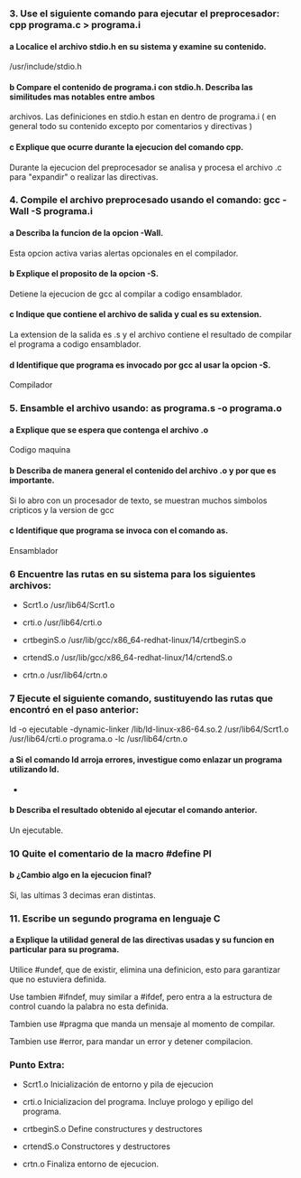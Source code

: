 ### 3. Use el siguiente comando para ejecutar el preprocesador: cpp programa.c > programa.i


#### a Localice el archivo stdio.h en su sistema y examine su contenido.
/usr/include/stdio.h

#### b Compare el contenido de programa.i con stdio.h. Describa las similitudes mas notables entre ambos
archivos.
Las definiciones en stdio.h estan en dentro de programa.i ( en general todo  su contenido excepto por comentarios y directivas )

#### c Explique que ocurre durante la ejecucion del comando  cpp.
Durante la ejecucion del preprocesador se analisa y procesa el archivo .c para "expandir" o realizar las directivas.


### 4. Compile el archivo preprocesado usando el comando: gcc -Wall -S programa.i

#### a Describa la funcion de la opcion -Wall.
Esta opcion activa varias alertas opcionales en el compilador.

#### b Explique el proposito de la opcion -S.
Detiene la ejecucion de gcc al compilar a codigo ensamblador.

#### c Indique que contiene el archivo de salida y cual es su extension.
La extension de la salida es .s y el archivo contiene el resultado de compilar el programa a codigo ensamblador.

#### d Identifique que programa es invocado por gcc al usar la opcion -S.
Compilador


### 5. Ensamble el archivo usando: as programa.s -o programa.o

#### a Explique que se espera que contenga el archivo .o
Codigo maquina

#### b Describa de manera general el contenido del archivo .o y por que es importante.
Si lo abro con un procesador de texto, se muestran muchos simbolos cripticos y la version de gcc

#### c Identifique que programa se invoca con el comando as.
Ensamblador


### 6 Encuentre las rutas en su sistema para los siguientes archivos:

- Scrt1.o
/usr/lib64/Scrt1.o

- crti.o
/usr/lib64/crti.o

- crtbeginS.o
/usr/lib/gcc/x86_64-redhat-linux/14/crtbeginS.o

- crtendS.o
/usr/lib/gcc/x86_64-redhat-linux/14/crtendS.o

- crtn.o
/usr/lib64/crtn.o


### 7 Ejecute el siguiente comando, sustituyendo las rutas que encontró en el paso anterior:
ld -o ejecutable -dynamic-linker /lib/ld-linux-x86-64.so.2 /usr/lib64/Scrt1.o /usr/lib64/crti.o programa.o -lc /usr/lib64/crtn.o

#### a Si el comando ld arroja errores, investigue como enlazar un programa utilizando  ld.
-

#### b Describa el resultado obtenido al ejecutar el comando anterior.
Un ejecutable.


### 10 Quite el comentario de la macro #define PI

#### b ¿Cambio algo en la ejecucion final?
Si, las ultimas 3 decimas eran distintas.


### 11. Escribe un segundo programa en lenguaje C

#### a Explique la utilidad general de las directivas usadas y su funcion en particular para su programa.
Utilice #undef, que de existir, elimina una definicion, esto para garantizar que no estuviera definida.

Use tambien #ifndef, muy similar a #ifdef, pero entra a la estructura de control cuando la palabra no esta definida.

Tambien use #pragma que manda un mensaje al momento de compilar.

Tambien use #error, para mandar un error y detener compilacion.

### Punto Extra:

- Scrt1.o
Inicialización de entorno y pila de ejecucion

- crti.o
Inicializacion del programa.
Incluye prologo y epiligo del programa.

- crtbeginS.o
Define constructures y destructores

- crtendS.o
Constructores y destructores

- crtn.o
Finaliza entorno de ejecucion.